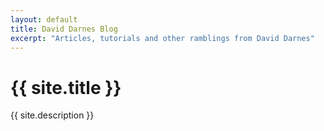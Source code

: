 ```yaml
---
layout: default
title: David Darnes Blog
excerpt: "Articles, tutorials and other ramblings from David Darnes"
---
```


# {{ site.title }}

{{ site.description }}
